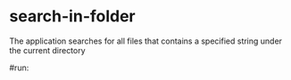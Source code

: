 # search-in-folder
The application searches for all files that contains a specified string under the current directory

#run:
